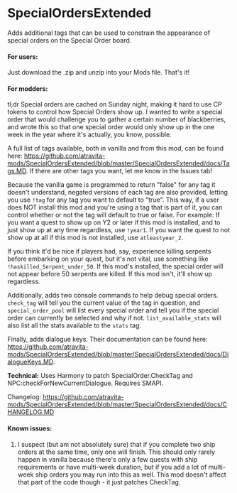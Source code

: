 # SpecialOrdersExtended

Adds additional tags that can be used to constrain the appearance of special orders on the Special Order board.

#### For users:

Just download the .zip and unzip into your Mods file. That's it!

#### For modders:

tl;dr Special orders are cached on Sunday night, making it hard to use CP tokens to control how Special Orders show up. I wanted to write a special order that would challenge you to gather a certain number of blackberries, and wrote this so that one special order would only show up in the one week in the year where it's actually, you know, possible.

A full list of tags available, both in vanilla and from this mod, can be found here: https://github.com/atravita-mods/SpecialOrdersExtended/blob/master/SpecialOrdersExtended/docs/Tags.MD. If there are other tags you want, let me know in the Issues tab!

Because the vanilla game is programmed to return "false" for any tag it doesn't understand, negated versions of each tag are also provided, letting you use `!tag` for any tag you want to default to "true". This way, if a user does NOT install this mod and you're using a tag that is part of it, you can control whether or not the tag will default to true or false. For example: If you want a quest to show up on Y2 or later if this mod is installed, and to just show up at any time regardless, use `!year1`. If you want the quest to not show up at all if this mod is not installed, use `atleastyear_2`.

If you think it'd be nice if players had, say, experience killing serpents before embarking on your quest, but it's not vital, use something like `!haskilled_Serpent_under_50`. If this mod's installed, the special order will not appear before 50 serpents are killed. If this mod isn't, it'll show up regardless.

Additionally, adds two console commands to help debug special orders. `check_tag` will tell you the current value of the tag in question, and `special_order_pool` will list every special order and tell you if the special order can currently be selected and why if not. `list_available_stats` will also list all the stats available to the `stats` tag.

Finally, adds dialogue keys. Their documentation can be found here: https://github.com/atravita-mods/SpecialOrdersExtended/blob/master/SpecialOrdersExtended/docs/DialogueKeys.MD.

**Technical:** Uses Harmony to patch SpecialOrder.CheckTag and NPC:checkForNewCurrentDialogue. Requires SMAPI.

Changelog: https://github.com/atravita-mods/SpecialOrdersExtended/blob/master/SpecialOrdersExtended/docs/CHANGELOG.MD

#### Known issues:
1. I suspect (but am not absolutely sure) that if you complete two ship orders at the same time, only one will finish. This should only rarely happen in vanilla because there's only a few quests with ship requirements or have multi-week duration, but if you add a lot of multi-week ship orders you may run into this as well. This mod doesn't affect that part of the code though - it just patches CheckTag.
